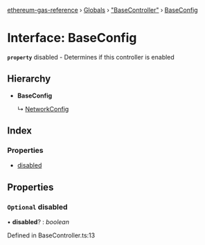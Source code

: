 [ethereum-gas-reference](../README.md) › [Globals](../globals.md) › ["BaseController"](../modules/_basecontroller_.md) › [BaseConfig](_basecontroller_.baseconfig.md)

# Interface: BaseConfig

**`property`** disabled - Determines if this controller is enabled

## Hierarchy

* **BaseConfig**

  ↳ [NetworkConfig](_networkcontroller_.networkconfig.md)

## Index

### Properties

* [disabled](_basecontroller_.baseconfig.md#optional-disabled)

## Properties

### `Optional` disabled

• **disabled**? : *boolean*

Defined in BaseController.ts:13
